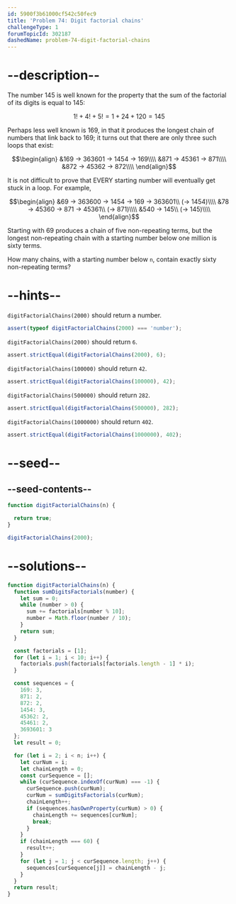 ```yaml
---
id: 5900f3b61000cf542c50fec9
title: 'Problem 74: Digit factorial chains'
challengeType: 1
forumTopicId: 302187
dashedName: problem-74-digit-factorial-chains
---
```


# --description--

The number 145 is well known for the property that the sum of the factorial of its digits is equal to 145:

$$1! + 4! + 5! = 1 + 24 + 120 = 145$$

Perhaps less well known is 169, in that it produces the longest chain of numbers that link back to 169; it turns out that there are only three such loops that exist:

$$\begin{align}
&169 → 363601 → 1454 → 169\\\\
&871 → 45361 → 871\\\\
&872 → 45362 → 872\\\\
\end{align}$$

It is not difficult to prove that EVERY starting number will eventually get stuck in a loop. For example,

$$\begin{align}
&69 → 363600 → 1454 → 169 → 363601\\ (→ 1454)\\\\
&78 → 45360 → 871 → 45361\\ (→ 871)\\\\
&540 → 145\\ (→ 145)\\\\
\end{align}$$

Starting with 69 produces a chain of five non-repeating terms, but the longest non-repeating chain with a starting number below one million is sixty terms.

How many chains, with a starting number below `n`, contain exactly sixty non-repeating terms?

# --hints--

`digitFactorialChains(2000)` should return a number.

```js
assert(typeof digitFactorialChains(2000) === 'number');
```

`digitFactorialChains(2000)` should return `6`.

```js
assert.strictEqual(digitFactorialChains(2000), 6);
```

`digitFactorialChains(100000)` should return `42`.

```js
assert.strictEqual(digitFactorialChains(100000), 42);
```

`digitFactorialChains(500000)` should return `282`.

```js
assert.strictEqual(digitFactorialChains(500000), 282);
```

`digitFactorialChains(1000000)` should return `402`.

```js
assert.strictEqual(digitFactorialChains(1000000), 402);
```

# --seed--

## --seed-contents--

```js
function digitFactorialChains(n) {

  return true;
}

digitFactorialChains(2000);
```

# --solutions--

```js
function digitFactorialChains(n) {
  function sumDigitsFactorials(number) {
    let sum = 0;
    while (number > 0) {
      sum += factorials[number % 10];
      number = Math.floor(number / 10);
    }
    return sum;
  }

  const factorials = [1];
  for (let i = 1; i < 10; i++) {
    factorials.push(factorials[factorials.length - 1] * i);
  }

  const sequences = {
    169: 3,
    871: 2,
    872: 2,
    1454: 3,
    45362: 2,
    45461: 2,
    3693601: 3
  };
  let result = 0;

  for (let i = 2; i < n; i++) {
    let curNum = i;
    let chainLength = 0;
    const curSequence = [];
    while (curSequence.indexOf(curNum) === -1) {
      curSequence.push(curNum);
      curNum = sumDigitsFactorials(curNum);
      chainLength++;
      if (sequences.hasOwnProperty(curNum) > 0) {
        chainLength += sequences[curNum];
        break;
      }
    }
    if (chainLength === 60) {
      result++;
    }
    for (let j = 1; j < curSequence.length; j++) {
      sequences[curSequence[j]] = chainLength - j;
    }
  }
  return result;
}
```
